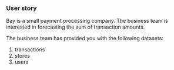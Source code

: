 ### User story
Bay is a small payment processing company. The business team is interested in forecasting the sum of transaction amounts.

The business team has provided you with the following datasets:

1. transactions
2. stores
3. users
